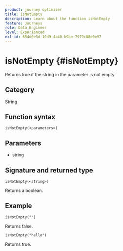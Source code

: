 ```yaml
---
product: journey optimizer
title: isNotEmpty
description: Learn about the function isNotEmpty
feature: Journeys
role: Data Engineer
level: Experienced
exl-id: 654d0e3d-10d9-4a40-b9be-7979c08e0e97
---
```

# isNotEmpty {#isNotEmpty}

Returns true if the string in the parameter is not empty.

## Category

String

## Function syntax

`isNotEmpty(<parameters>)`

## Parameters

* string

## Signature and returned type

`isNotEmpty(<string>)`

Returns a boolean.

## Example

`isNotEmpty("")`

Returns false.

`isNotEmpty("hello")`

Returns true.
